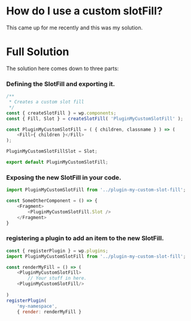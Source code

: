 # How do I use a custom slotFill?

This came up for me recently and this was my solution.


# Full Solution
The solution here comes down to three parts:

### Defining the SlotFill and exporting it.

```js
/**
 * Creates a custom slot fill
 */
const { createSlotFill } = wp.components;
const { Fill, Slot } = createSlotFill( 'PluginMyCustomSlotFill' );

const PluginMyCustomSlotFill = ( { children, classname } ) => (
	<Fill>{ children }</Fill>
);

PluginMyCustomSlotFillSlot = Slot;

export default PluginMyCustomSlotFill;
```

### Exposing the new SlotFill in your code.

```js
import PluginMyCustomSlotFill from '../plugin-my-custom-slot-fill';

const SomeOtherComponent = () => {
    <Fragment>
        <PluginMyCustomSlotFill.Slot />
    </Fragment>
}
```
### registering a plugin to add an item to the new SlotFill.

```js
const { registerPlugin } = wp.plugins;
import PluginMyCustomSlotFill from '../plugin-my-custom-slot-fill';

const renderMyFill = () => (
    <PluginMyCustomSlotFill>
        // Your stuff in here.
    <PluginMyCustomSlotFill/>
   
)
registerPlugin(
	'my-namespace',
	{ render: renderMyFill }
```
